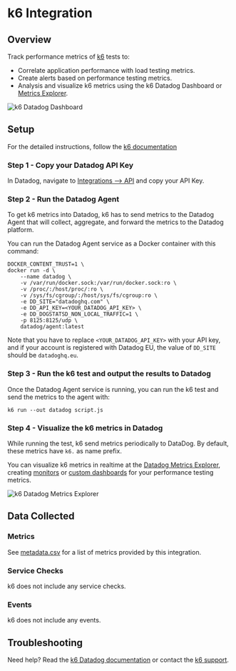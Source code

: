 # k6 Integration

## Overview

Track performance metrics of [k6][1] tests to:
- Correlate application performance with load testing metrics.
- Create alerts based on performance testing metrics.
- Analysis and visualize k6 metrics using the k6 Datadog Dashboard or [Metrics Explorer][5].

![k6 Datadog Dashboard][9]

## Setup

For the detailed instructions, follow the [k6 documentation][2]

### Step 1 - Copy your Datadog API Key

In Datadog, navigate to [Integrations --> API][3] and copy your API Key.

### Step 2 - Run the Datadog Agent

To get k6 metrics into Datadog, k6 has to send metrics to the Datadog Agent that will collect, aggregate, and forward the metrics to the Datadog platform.

You can run the Datadog Agent service as a Docker container with this command:

```shell
DOCKER_CONTENT_TRUST=1 \
docker run -d \
    --name datadog \
    -v /var/run/docker.sock:/var/run/docker.sock:ro \
    -v /proc/:/host/proc/:ro \
    -v /sys/fs/cgroup/:/host/sys/fs/cgroup:ro \
    -e DD_SITE="datadoghq.com" \
    -e DD_API_KEY=<YOUR_DATADOG_API_KEY> \
    -e DD_DOGSTATSD_NON_LOCAL_TRAFFIC=1 \
    -p 8125:8125/udp \
    datadog/agent:latest
```

Note that you have to replace `<YOUR_DATADOG_API_KEY>` with your API key, and if your account is registered with Datadog EU, the value of `DD_SITE` should be `datadoghq.eu`.

### Step 3 - Run the k6 test and output the results to Datadog

Once the Datadog Agent service is running, you can run the k6 test and send the metrics to the agent with:

```shell
k6 run --out datadog script.js
```

### Step 4 - Visualize the k6 metrics in Datadog

While running the test, k6 send metrics periodically to DataDog. By default, these metrics have `k6.` as name prefix. 

You can visualize k6 metrics in realtime at the [Datadog Metrics Explorer][5], creating [monitors][6] or [custom dashboards][7] for your performance testing metrics.

![k6 Datadog Metrics Explorer][8]

## Data Collected

### Metrics

See [metadata.csv][4] for a list of metrics provided by this integration.

### Service Checks

k6 does not include any service checks.

### Events

k6 does not include any events.

## Troubleshooting

Need help? Read the [k6 Datadog documentation](2) or contact the [k6 support][10].

[1]: https://k6.io/open-source
[2]: https://k6.io/docs/getting-started/results-output/datadog 
[3]: https://app.datadoghq.com/account/settings#api
[4]: https://github.com/k6io/integrations-extras/blob/master/k6/metadata.csv
[5]: https://docs.datadoghq.com/metrics/explorer/
[6]: https://docs.datadoghq.com/monitors/
[7]: https://docs.datadoghq.com/graphing/dashboards/
[8]: https://github.com/k6io/integrations-extras/blob/master/k6/images/metrics-explorer.png
[9]: https://github.com/k6io/integrations-extras/blob/master/k6/images/k6-datadog-dashboard.png
[10]: https://community.k6.io/

